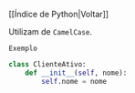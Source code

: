 [[Índice de Python|Voltar]]

Utilizam de `CamelCase`.

`Exemplo`
```Python
class ClienteAtivo:
    def __init__(self, nome):
        self.nome = nome
```